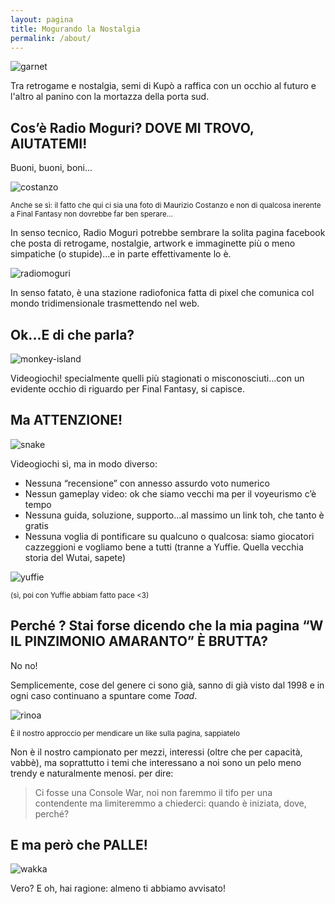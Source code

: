 ```yaml
---
layout: pagina
title: Mogurando la Nostalgia
permalink: /about/
---
```


![garnet](https://78.media.tumblr.com/tumblr_m8ohi7SHCb1r8sq0so1_500.gif)

Tra retrogame e nostalgia, semi di Kupò a raffica con un occhio al futuro e l'altro al panino con la mortazza della porta sud.

## Cos’è Radio Moguri? DOVE MI TROVO, AIUTATEMI!

Buoni, buoni, boni...

![costanzo](https://scontent-mxp1-1.xx.fbcdn.net/v/t1.0-9/39409594_529195957527475_7260257028335992832_n.png?_nc_cat=107&_nc_ht=scontent-mxp1-1.xx&oh=f95df715798f90197fa7359e45cdc10d&oe=5C83CB2E)

<small>Anche se sì: il fatto che qui ci sia una foto di Maurizio Costanzo e non di qualcosa inerente a Final Fantasy non dovrebbe far ben sperare...</small>

In senso tecnico, Radio Moguri potrebbe sembrare la solita pagina facebook che posta di retrogame, nostalgie, artwork e immaginette più o meno simpatiche (o stupide)...e in parte effettivamente lo è.

![radiomoguri](https://scontent-mxp1-1.xx.fbcdn.net/v/t1.0-9/39245703_529200424193695_1805848510323490816_o.png?_nc_cat=104&_nc_ht=scontent-mxp1-1.xx&oh=57c92a36351acf041dfcbdb6b1ff4607&oe=5C4AE629)

In senso fatato, è una stazione radiofonica fatta di pixel che comunica col mondo tridimensionale trasmettendo nel web.

## Ok...E di che parla?

![monkey-island](https://scontent-mxp1-1.xx.fbcdn.net/v/t1.0-9/39442543_529202020860202_6743140663795122176_n.png?_nc_cat=110&_nc_ht=scontent-mxp1-1.xx&oh=4cc90ac60d6e5e69fa7707d848014f44&oe=5C3F5E64)

Videogiochi! specialmente quelli più stagionati o misconosciuti...con un evidente occhio di riguardo per Final Fantasy, si capisce.

## Ma ATTENZIONE!

![snake](https://scontent-mxp1-1.xx.fbcdn.net/v/t1.0-9/39298709_529211844192553_5288183392347619328_n.png?_nc_cat=104&_nc_ht=scontent-mxp1-1.xx&oh=7ae52f89286285f2682ff10e818b61c4&oe=5C4BC5E4)

Videogiochi sì, ma in modo diverso:

* Nessuna “recensione” con annesso assurdo voto numerico
* Nessun gameplay video: ok che siamo vecchi ma per il voyeurismo c’è tempo
* Nessuna guida, soluzione, supporto...al massimo un link toh, che tanto è gratis
* Nessuna voglia di pontificare su qualcuno o qualcosa: siamo giocatori cazzeggioni e vogliamo bene a tutti (tranne a Yuffie. Quella vecchia storia del Wutai, sapete)

![yuffie](https://scontent-mxp1-1.xx.fbcdn.net/v/t1.0-9/p720x720/39395260_529221684191569_1902968406764683264_o.png?_nc_cat=109&_nc_ht=scontent-mxp1-1.xx&oh=b73756bd7fd43656931de966dd7ec01c&oe=5C4F192F)

<small>(sì, poi con Yuffie abbiam fatto pace <3)</small>

## Perché ? Stai forse dicendo che la mia pagina “W IL PINZIMONIO AMARANTO” È BRUTTA?

No no!

Semplicemente, cose del genere ci sono già, sanno di già visto dal 1998 e in ogni caso continuano a spuntare come *Toad*.

![rinoa](https://scontent-mxp1-1.xx.fbcdn.net/v/t1.0-9/39442540_529229480857456_6132523002954252288_n.png?_nc_cat=106&_nc_ht=scontent-mxp1-1.xx&oh=f2420cf0f642b8d3ff0c05d1781967e6&oe=5C4D5E78)

<small>È il nostro approccio per mendicare un like sulla pagina, sappiatelo</small>

Non è il nostro campionato per mezzi, interessi (oltre che per capacità, vabbè), ma soprattutto i temi che interessano a noi sono un pelo meno trendy e naturalmente menosi.
per dire:

> Ci fosse una Console War, noi non faremmo il tifo per una contendente ma limiteremmo a chiederci: quando è iniziata, dove, perché?

## E ma però che PALLE!

![wakka](https://scontent-mxp1-1.xx.fbcdn.net/v/t1.0-9/39387652_529224700857934_927504037316657152_o.jpg?_nc_cat=110&_nc_ht=scontent-mxp1-1.xx&oh=b633b61a0e555bb454704235708905cc&oe=5C855AB8)

Vero? E oh, hai ragione: almeno ti abbiamo avvisato!
